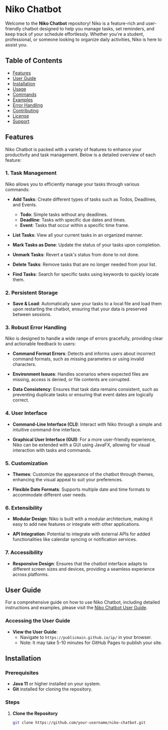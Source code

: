 # Niko Chatbot

Welcome to the **Niko Chatbot** repository! Niko is a feature-rich and user-friendly chatbot designed to help you manage tasks, set reminders, and keep track of your schedule effortlessly. Whether you're a student, professional, or someone looking to organize daily activities, Niko is here to assist you.

## Table of Contents

- [Features](#features)
- [User Guide](#user-guide)
- [Installation](#installation)
- [Usage](#usage)
- [Commands](#commands)
- [Examples](#examples)
- [Error Handling](#error-handling)
- [Contributing](#contributing)
- [License](#license)
- [Support](#support)

## Features

Niko Chatbot is packed with a variety of features to enhance your productivity and task management. Below is a detailed overview of each feature:

### 1. **Task Management**

Niko allows you to efficiently manage your tasks through various commands:

- **Add Tasks**: Create different types of tasks such as Todos, Deadlines, and Events.
    - **Todo**: Simple tasks without any deadlines.
    - **Deadline**: Tasks with specific due dates and times.
    - **Event**: Tasks that occur within a specific time frame.

- **List Tasks**: View all your current tasks in an organized manner.

- **Mark Tasks as Done**: Update the status of your tasks upon completion.

- **Unmark Tasks**: Revert a task's status from done to not done.

- **Delete Tasks**: Remove tasks that are no longer needed from your list.

- **Find Tasks**: Search for specific tasks using keywords to quickly locate them.

### 2. **Persistent Storage**

- **Save & Load**: Automatically save your tasks to a local file and load them upon restarting the chatbot, ensuring that your data is preserved between sessions.

### 3. **Robust Error Handling**

Niko is designed to handle a wide range of errors gracefully, providing clear and actionable feedback to users:

- **Command Format Errors**: Detects and informs users about incorrect command formats, such as missing parameters or using invalid characters.

- **Environment Issues**: Handles scenarios where expected files are missing, access is denied, or file contents are corrupted.

- **Data Consistency**: Ensures that task data remains consistent, such as preventing duplicate tasks or ensuring that event dates are logically correct.

### 4. **User Interface**

- **Command-Line Interface (CLI)**: Interact with Niko through a simple and intuitive command-line interface.

- **Graphical User Interface (GUI)**: For a more user-friendly experience, Niko can be extended with a GUI using JavaFX, allowing for visual interaction with tasks and commands.

### 5. **Customization**

- **Themes**: Customize the appearance of the chatbot through themes, enhancing the visual appeal to suit your preferences.

- **Flexible Date Formats**: Supports multiple date and time formats to accommodate different user needs.

### 6. **Extensibility**

- **Modular Design**: Niko is built with a modular architecture, making it easy to add new features or integrate with other applications.

- **API Integration**: Potential to integrate with external APIs for added functionalities like calendar syncing or notification services.

### 7. **Accessibility**

- **Responsive Design**: Ensures that the chatbot interface adapts to different screen sizes and devices, providing a seamless experience across platforms.

## User Guide

For a comprehensive guide on how to use Niko Chatbot, including detailed instructions and examples, please visit the [Niko Chatbot User Guide](https://your-username.github.io/niko-chatbot/).

### Accessing the User Guide

- **View the User Guide**:
    - Navigate to `https://publicmain.github.io/ip/` in your browser.
    - Note: It may take 5-10 minutes for GitHub Pages to publish your site.



## Installation

### Prerequisites

- **Java 11** or higher installed on your system.
- **Git** installed for cloning the repository.

### Steps

1. **Clone the Repository**

   ```bash
   git clone https://github.com/your-username/niko-chatbot.git
